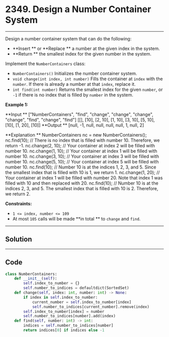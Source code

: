 # 2349. Design a Number Container System

---

Design a number container system that can do the following:

  * **Insert ** or **Replace ** a number at the given index in the system.
  * **Return ** the smallest index for the given number in the system.



Implement the `NumberContainers` class:

  * `NumberContainers()` Initializes the number container system.
  * `void change(int index, int number)` Fills the container at `index` with the `number`. If there is already a number at that `index`, replace it.
  * `int find(int number)` Returns the smallest index for the given `number`, or `-1` if there is no index that is filled by `number` in the system.



 

**Example 1:**


**Input **
["NumberContainers", "find", "change", "change", "change", "change", "find", "change", "find"]
[[], [10], [2, 10], [1, 10], [3, 10], [5, 10], [10], [1, 20], [10]]
**Output **
[null, -1, null, null, null, null, 1, null, 2]

**Explanation **
NumberContainers nc = new NumberContainers();
nc.find(10); // There is no index that is filled with number 10. Therefore, we return -1.
nc.change(2, 10); // Your container at index 2 will be filled with number 10.
nc.change(1, 10); // Your container at index 1 will be filled with number 10.
nc.change(3, 10); // Your container at index 3 will be filled with number 10.
nc.change(5, 10); // Your container at index 5 will be filled with number 10.
nc.find(10); // Number 10 is at the indices 1, 2, 3, and 5. Since the smallest index that is filled with 10 is 1, we return 1.
nc.change(1, 20); // Your container at index 1 will be filled with number 20. Note that index 1 was filled with 10 and then replaced with 20. 
nc.find(10); // Number 10 is at the indices 2, 3, and 5. The smallest index that is filled with 10 is 2. Therefore, we return 2.


 

**Constraints:**

  * `1 <= index, number <= 109`
  * At most `105` calls will be made **in total ** to `change` and `find`.

---

## Solution



---

## Code
```python
class NumberContainers:
    def __init__(self):
        self.index_to_number = {}
        self.number_to_indices = defaultdict(SortedSet)
    def change(self, index: int, number: int) -> None:
        if index in self.index_to_number:
            current_number = self.index_to_number[index]
            self.number_to_indices[current_number].remove(index)
        self.index_to_number[index] = number
        self.number_to_indices[number].add(index)
    def find(self, number: int) -> int:
        indices = self.number_to_indices[number]
        return indices[0] if indices else -1
```